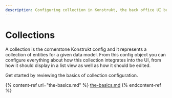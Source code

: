 ```yaml
---
description: Configuring collection in Konstrukt, the back office UI builder for Umbraco.
---
```


# Collections

A collection is the cornerstone Konstrukt config and it represents a collection of entities for a given data model. From this config object you can configure everything about how this collection integrates into the UI, from how it should display in a list view as well as how it should be edited.

Get started by reviewing the basics of collection configuration.

{% content-ref url="the-basics.md" %}
[the-basics.md](the-basics.md)
{% endcontent-ref %}